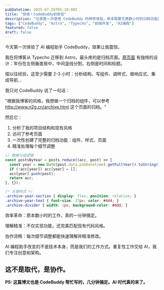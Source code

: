 ```yaml
---
pubDatetime: 2025-07-26T05:10:00Z
title: "惊艳！CodeBuddy初体验"
description: "记录第一次使用 CodeBuddy 的神奇体验，原本需要花费数小时的归档功能迁移，竟然在一分钟内完成了。"
tags: ["CodeBuddy", "Astro", "Typecho", "前端开发", "AI编程"]
featured: false
draft: false
---
```


今天第一次体验了 AI 编程助手 CodeBuddy，效果让我震惊。

我在将博客从 Typecho 迁移到 Astro，最头疼的是归档页面。[原页面](http://www.n2g.cn/archive.html) 有独特的设计：年份在左侧垂直居中，中间竖线分割，右侧是时间和标题。

按以往经验，这至少需要 2-3 小时：分析结构、写组件、调样式、做响应式、集成导航...

我只对 CodeBuddy 说了一句话：

 "根据我博客的风格，我想做一个归档的组件，可以参考 http://www.n2g.cn/archive.html 这个页面的归档。"

然后它：
1. 分析了我的项目结构和现有风格
2. 访问了参考页面
3. 一次性创建了完整的归档功能：组件、样式、页面
4. 精准处理每个细节调整

```typescript
// 数据分组逻辑
const postsByYear = posts.reduce((acc, post) => {
  const year = new Date(post.data.pubDatetime).getFullYear().toString();
  if (!acc[year]) acc[year] = [];
  acc[year].push(post);
  return acc;
}, {});
```

```css
/* 关键样式 */
.archive-year-section { display: flex; position: relative; }
.archive-year-text { font-size: 17px; color: #444; }
.archive-divider { width: 1px; background-color: #ddd; }
```

效率革命：原本数小时的工作，真的一分钟搞定。

理解精准：不仅实现功能，还完美匹配现有代码风格。

协作流畅：每次细节调整都能快速理解并精准修改。

AI 编程助手改变的不是技术本身，而是我们的工作方式。重复性工作交给 AI，我们专注创意和架构。

这不是取代，是协作。
---

**PS: 这篇博文也是 CodeBuddy 帮忙写的，几分钟搞定。AI 时代真的来了。**
